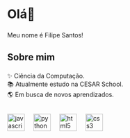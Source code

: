 <h1 align="left">Olá👋</h1>

###

<p align="left">Meu nome é Filipe Santos!</p>

###

<h2 align="left">Sobre mim</h2>

###

<p align="left">✨ Ciência da Computação.<br>📚 Atualmente estudo na CESAR School.<br>🌎 Em busca de novos aprendizados.</p>

###

<h2 align="left"></h2>

###

<div align="left">
  <img src="https://cdn.jsdelivr.net/gh/devicons/devicon/icons/javascript/javascript-original.svg" height="40" alt="javascript logo"  />
  <img width="12" />
  <img src="https://cdn.jsdelivr.net/gh/devicons/devicon/icons/python/python-original.svg" height="40" alt="python logo"  />
  <img width="12" />
  <img src="https://cdn.jsdelivr.net/gh/devicons/devicon/icons/html5/html5-original.svg" height="40" alt="html5 logo"  />
  <img width="12" />
  <img src="https://cdn.jsdelivr.net/gh/devicons/devicon/icons/css3/css3-original.svg" height="40" alt="css3 logo"  />
</div>

###
